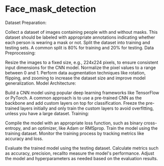 # Face_mask_detection
Dataset Preparation:

Collect a dataset of images containing people with and without masks. This dataset should be labeled with appropriate annotations indicating whether each person is wearing a mask or not.
Split the dataset into training and testing sets. A common split is 80% for training and 20% for testing.
Data Preprocessing:

Resize the images to a fixed size, e.g., 224x224 pixels, to ensure consistent input dimensions for the CNN model.
Normalize the pixel values to a range between 0 and 1.
Perform data augmentation techniques like rotation, flipping, and zooming to increase the dataset size and improve model generalization.
Model Architecture:

Build a CNN model using popular deep learning frameworks like TensorFlow or PyTorch.
A common approach is to use a pre-trained CNN as the backbone and add custom layers on top for classification.
Freeze the pre-trained layers initially and only train the custom layers to avoid overfitting, unless you have a large dataset.
Training:

Compile the model with an appropriate loss function, such as binary cross-entropy, and an optimizer, like Adam or RMSprop.
Train the model using the training dataset.
Monitor the training process by tracking metrics like accuracy and loss.


Evaluate the trained model using the testing dataset.
Calculate metrics such as accuracy, precision, recallto measure the model's performance.
Adjust the model and hyperparameters as needed based on the evaluation results.
